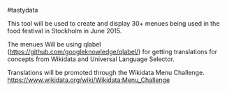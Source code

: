 #tastydata

This tool will be used to create and display 30+ menues being used in the food festival in Stockholm in June 2015.

The menues Will be using qlabel (https://github.com/googleknowledge/qlabel/) for getting translations for concepts from Wikidata and Universal Language Selector.

Translations will be promoted through the Wikidata Menu Challenge. https://www.wikidata.org/wiki/Wikidata:Menu_Challenge
